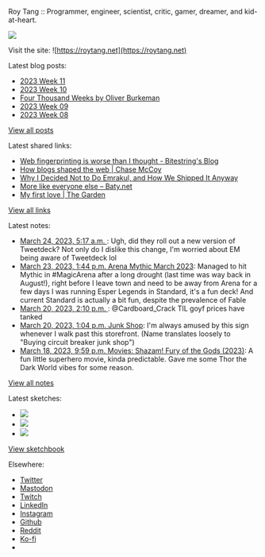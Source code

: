 Roy Tang :: Programmer, engineer, scientist, critic, gamer, dreamer, and kid-at-heart.

![](https://roytang.net/static/img/profile.jpg)

Visit the site: ![https://roytang.net](https://roytang.net)

Latest blog posts:

- [2023 Week 11](https://roytang.net/2023/03/2023-week-11/)
- [2023 Week 10](https://roytang.net/2023/03/2023-week-10/)
- [Four Thousand Weeks by Oliver Burkeman](https://roytang.net/2023/03/four-thousand-weeks/)
- [2023 Week 09](https://roytang.net/2023/03/2023-week-09/)
- [2023 Week 08](https://roytang.net/2023/02/2023-week-08/)

[View all posts](https://roytang.net/blog)

Latest shared links:

- [Web fingerprinting is worse than I thought - Bitestring&#x27;s Blog](https://roytang.net/2023/03/39ca81aad09c78b6f71fa351ca1a6bb1/)
- [How blogs shaped the web | Chase McCoy](https://roytang.net/2023/03/32cf933bb5b4ac42ab1fd434c1bcae70/)
- [Why I Decided Not to Do Emrakul, and How We Shipped It Anyway](https://roytang.net/2023/03/8c254e39516c2c5098156eef71721a1f/)
- [More like everyone else – Baty.net](https://roytang.net/2023/03/c5a4f5ddb49e609cfd987e10162ccb38/)
- [My first love | The Garden](https://roytang.net/2023/03/0cc072edb5d00f82932a16be58e7f415/)

[View all links](https://roytang.net/links)

Latest notes:

- [March 24, 2023, 5:17 a.m. ](https://roytang.net/2023/03/1639013551343026176/): Ugh, did they roll out a new version of Tweetdeck? Not only do I dislike this change, I&#x27;m worried about EM being aware of Tweetdeck lol
- [March 23, 2023, 1:44 p.m. Arena Mythic March 2023](https://roytang.net/2023/03/c570a3599955dc065f47de15cb5e9b1c/): Managed to hit Mythic in #MagicArena after a long drought (last time was way back in August!), right before I leave town and need to be away from Arena for a few days I was running Esper Legends in Standard, it&#x27;s a fun deck! And current Standard is actually a bit fun, despite the prevalence of Fable
- [March 20, 2023, 2:10 p.m. ](https://roytang.net/2023/03/1637698113766035456/): @Cardboard_Crack TIL goyf prices have tanked
- [March 20, 2023, 1:04 p.m. Junk Shop](https://roytang.net/2023/03/junk-shop/): I&#x27;m always amused by this sign whenever I walk past this storefront. (Name translates loosely to &quot;Buying circuit breaker junk shop&quot;)
- [March 18, 2023, 9:59 p.m. Movies: Shazam! Fury of the Gods (2023)](https://roytang.net/2023/03/shazam-fury-of-the-gods-2023/): A fun little superhero movie, kinda predictable. Gave me some Thor the Dark World vibes for some reason.

[View all notes](https://roytang.net/notes)

Latest sketches:


- ![](https://roytang.net/media/cache/3c/da/3cda657c471879c3cfa81b898b810cd6.jpg)
- ![](https://roytang.net/media/cache/a2/60/a260eacc913ee7c542024b154923702f.jpg)
- ![](https://roytang.net/media/cache/e0/88/e0888b7f7a1e342aba8cced2a0784cc4.jpg)

[View sketchbook](https://roytang.net/albums/sketchbook)


Elsewhere:

- [Twitter](https://twitter.com/roytang)
- [Mastodon](https://indieweb.social/@roytang)
- [Twitch](https://twitch.tv/twitchyroy)
- [LinkedIn](https://www.linkedin.com/in/roytang)
- [Instagram](https://instagram.com/roytang0400)
- [Github](https://github.com/roytang)
- [Reddit](https://reddit.com/u/hungryroy)
- [Ko-fi](https://ko-fi.com/roytang)
- [](mailto:hello@roytang.net)